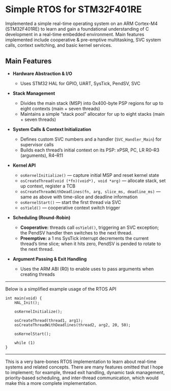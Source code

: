 # Simple RTOS for STM32F401RE

Implemented a simple real-time operating system on an ARM Cortex-M4 (STM32F401RE) to learn and gain a foundational understanding of C development in a real-time embedded environment. Main features implemented include cooperative & pre-emptive multitasking, SVC system calls, context switching, and basic kernel services.


## Main Features

- **Hardware Abstraction & I/O**  
  - Uses STM32 HAL for GPIO, UART, SysTick, PendSV, SVC  

- **Stack Management**  
  - Divides the main stack (MSP) into 0x400-byte PSP regions for up to eight contexts (main + seven threads) 
  - Maintains a simple “stack pool” allocator for up to eight stacks (main + seven threads)

- **System Calls & Context Initialization**  
  - Defines custom SVC numbers and a handler (`SVC_Handler_Main`) for supervisor calls  
  - Builds each thread’s initial context on its PSP: xPSR, PC, LR R0–R3 (arguments), R4–R11

- **Kernel API**  
  - `osKernelInitialize()` — capture initial MSP and reset kernel state  
  - `osCreateThread(void (*fn)(void*), void *arg)` — allocate stack, set up context, register a TCB  
  - `osCreateThreadWithDeadlines(fn, arg, slice_ms, deadline_ms)` — same as above with time-slice and deadline information
  - `osKernelStart()` — start the first thread via SVC  
  - `osYield()` — cooperative context switch trigger  

- **Scheduling (Round-Robin)**  
  - **Cooperative:** threads call `osYield()`, triggering an SVC exception; the PendSV handler then switches to the next thread.  
  - **Preemptive:** a 1 ms SysTick interrupt decrements the current thread’s time slice; when it hits zero, PendSV is pended to rotate to the next thread.  

- **Argument Passing & Exit Handling**  
  - Uses the ARM ABI (R0) to enable uses to pass arguments when creating threads

---

Below is a simplified example usage of the RTOS API

```
int main(void) {
    HAL_Init();

    osKernelInitialize();

    osCreateThread(thread1, arg1);
    osCreateThreadWithDeadlines(thread2, arg2, 20, 50);

    osKernelStart();

    while (1) 
}
```

---

This is a very bare-bones RTOS implementation to learn about real-time systems and related concepts. There are many features omitted that I hope to implement; for example, thread exit handling, dynamic task management, priority-based scheduling, and inter-thread communication, which would make this a more complete implementation.
